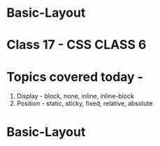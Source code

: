 # Basic-Layout
# Class 17 - CSS CLASS 6
# Topics covered today - 
1. Display - block, none, inline, inline-block
2. Position - static, sticky, fixed, relative, absolute
# Basic-Layout
